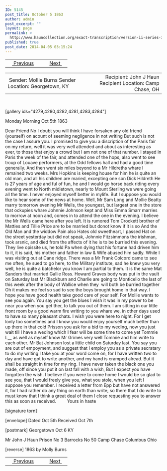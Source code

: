 ```yaml
---
ID: 5145
post_title: October 5 1863
author: admin
post_excerpt: ""
layout: page
permalink: >
  http://www.hauncollection.org/exact-transcription/version-ii-series-iii/october-5-1863/
published: true
post_date: 2014-04-05 03:15:24
---
```

<table style="width: 100%;" align="center">
<tbody>
<tr>
<td width="50%"> <a href="http://www.hauncollection.org/version-2/version-ii-series-iii/september-8-1863/"><img src="https://lh3.googleusercontent.com/-EFJpxxNiPNw/VqgtWBCZrMI/AAAAAAAAAFU/WfY4lPFWWkg/s800-Ic42/Soeb-Plain-Arrows-8-10px.png" alt="" width="10" height="10" /> Previous</a></td>
<td style="text-align: right;"><a href="http://www.hauncollection.org/version-2/version-ii-series-iii/october-12-1863-john-j-haun-to-mollie-burns/">Next <img src="https://lh3.googleusercontent.com/-67k0cYlpXHw/VqgtWKz1MXI/AAAAAAAAAFU/k9PW_Piyurk/s800-Ic42/Soeb-Plain-Arrows-5-10px.png" alt="" width="10" height="10" /></a></td>
</tr>
</tbody>
</table>
<table style="width: 100%;" align="center">
<tbody>
<tr>
<td width="50%"> Sender: Mollie Burns
Sender Location: Georgetown, KY</td>
<td style="text-align: right;">Recipient: John J Haun
Recipient Location: Camp Chase, OH</td>
</tr>
</tbody>
</table>
&nbsp;

[gallery ids="4279,4280,4282,4281,4283,4284"]

Monday Morning Oct 5th 1863

Dear Friend
No I doubt you will think I have forsaken
any old friend (yourself) on acount of seeming negligence
in not writing But such is not the case I assure
you. I promised to give you a discription of
the Paris fair on my return, well it was
very well attended and about as interesting
as ever, to those that enjoy a crowd but I am
not one of that number. I stayed in Paris
the week of the fair, and attended one of
the hops, also went to see troup of Louave
performers, at the Odd fellows hall and had
a good time generally. And then went six miles
beyond to a Mr Hildreths whare I remained
two weeks. Mrs Hopkins is keeping house for him
he is quite an old man, and all his children
are maried, excepting one son Dick Hildreth
He is 27 years of age and ful of fun, he and
I would go horse back riding every evening
went to North midletown, nearly to Mount Sterling
we were going all the time. I never enjoyed myself
better in mylife. But I suppose you would like
to hear some of the news at home. Well, Mr Sam Long
and Mollie Beatty marry tomorrow evening
Mr Wells, the youngest, but largest one in the
store that ockupies whare Johnnie Johnson kept
and Miss Emma Smarr marries to morrow at
noon and, comes in to attend the one in
the evening. I believe the Mr Wells came here
after you left. It is rumored Tom Crockett
brother of Matties and Tillie Price are to
be married but donot know if it is so
And the Old Man and the widdow Pain
also Hates old sweetheart, I passed Hat
on the street yesterday but did not speak,
Johnnie Fitzsimmons the irishman, took
arsnic, and died from the affects of it
he is to be burried this evening. They live
opissite us, he told Pa when dying that
his fortune had driven him to it, it is
said, his mother and father in law &amp; Wife
abused him sadly. While I was visiting
out at Cane ridge. There was a Mr Frank
Colcord came to see me often, he sued
to go here, to the Military institute, sad
he knew you very well, he is quite a
batchelor you know I am partial to
them. It is the same Mat Sanders that
married Gallie Ross. Howard Graves body
was put in the vault on Saturday last
Mr Blackburn and Charlie are going to
Monticello the last of this week after the
body of Wallice when they  will both be
burried together Oh it makes me feel so
sad to see the boys brought home in that
way. I hope you have good health take good
care of your self. For Mollie wants to see
you again. You say you get the blues
I wish it was in my power to be near you
when you get ther, to talk you out of them.
I am sitting in our little front room by
a good warm fire writing to you
whare we, in other days used to have so
many pleasant chats. I wish you were
here to night. For I get lonly too sometimes
and I know you would enjoy yourself
much better than up there in that cold Prisson
you ask for a bid to my weding, now
you just wait till I have a weding which
I fear will be some time to come yet
Tommie L__ as well as myself know Mr Grimes
very well Tommie and him write to each
other. Mr Bat Johnson lost a little child
on Saturday last. You say you are out
of empoyment, and suggest that I employ
you as a private secratary to do my writing
I take you at your word come on, for I
have written two to day and have got to
write another, and my hand is cramped
alread. But it shall be straight in
time for my ring. I have never taken the
black one you made, off since you put it
on last fall with a wish, But I expect
you have forgotten the wish. I believe
if you were to come home I would be
so glad to see you, that I would freely
give you, what you stole, when you left
I suppose you remember. I received a letter
from Epp but have not answered it, for
I had rather do any thing on earth than
write, so there that I do write to must
know that I think a great deal of them
I close requesting you to answer this as soon
as received.         Yours in haste

[signature torn]

[envelope]
Dated Oct 5th
Received Oct 7th

[postmark]
Georgetown
Oct 6
KY

Mr John J Haun
Prison No 3 Barrocks No 50
Camp Chase Columbus
Ohio

[reverse]
1863 by Molly Burns
<table style="width: 100%;" align="center">
<tbody>
<tr>
<td width="50%"> <a href="http://www.hauncollection.org/version-2/version-ii-series-iii/september-8-1863/"><img src="https://lh3.googleusercontent.com/-EFJpxxNiPNw/VqgtWBCZrMI/AAAAAAAAAFU/WfY4lPFWWkg/s800-Ic42/Soeb-Plain-Arrows-8-10px.png" alt="" width="10" height="10" /> Previous</a></td>
<td style="text-align: right;"><a href="http://www.hauncollection.org/version-2/version-ii-series-iii/october-12-1863-john-j-haun-to-mollie-burns/">Next <img src="https://lh3.googleusercontent.com/-67k0cYlpXHw/VqgtWKz1MXI/AAAAAAAAAFU/k9PW_Piyurk/s800-Ic42/Soeb-Plain-Arrows-5-10px.png" alt="" width="10" height="10" /></a></td>
</tr>
</tbody>
</table>